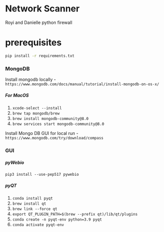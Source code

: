 # Network Scanner
Royi and Danielle python firewall

# prerequisites
```bash
pip install -r requirements.txt
```

### MongoDB

Install mongodb locally - ``` https://www.mongodb.com/docs/manual/tutorial/install-mongodb-on-os-x/ ```

##### For MacOS

1. ```xcode-select --install```
2. ```brew tap mongodb/brew```
3. ```brew install mongodb-community@8.0```
4. ```brew services start mongodb-community@8.0```

Install Mongo DB GUI for local run - ``` https://www.mongodb.com/try/download/compass ```


### GUI
##### pyWebio

```pip3 install --use-pep517 pywebio```

##### pyQT

1. ```conda install pyqt```
2. ```brew install qt```
3. ```brew link --force qt```
3. ```export QT_PLUGIN_PATH=$(brew --prefix qt)/lib/qt/plugins```
4. ```conda create -n pyqt-env python=3.9 pyqt```
5. ```conda activate pyqt-env```





